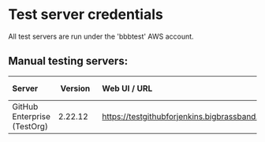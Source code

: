 # Test server credentials

All test servers are run under the 'bbbtest' AWS account.

## Manual testing servers:

| Server |&nbsp;Version&nbsp;&nbsp;| Web UI / URL | [Credentials](../../list)  [file](testf.md) |
|:---|:---|:---|:---:|
| GitHub Enterprise (TestOrg) | 2.22.12 | https://testgithubforjenkins.bigbrassband.tk/ | [doc](github-enterprise.md) |
